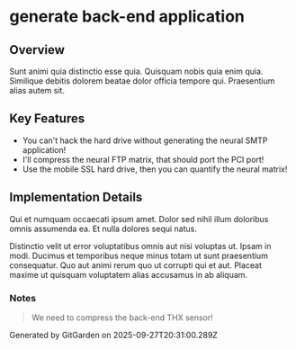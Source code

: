 # generate back-end application

## Overview
Sunt animi quia distinctio esse quia. Quisquam nobis quia enim quia. Similique debitis dolorem beatae dolor officia tempore qui. Praesentium alias autem sit.

## Key Features
- You can't hack the hard drive without generating the neural SMTP application!
- I'll compress the neural FTP matrix, that should port the PCI port!
- Use the mobile SSL hard drive, then you can quantify the neural matrix!

## Implementation Details
Qui et numquam occaecati ipsum amet. Dolor sed nihil illum doloribus omnis assumenda ea. Et nulla dolores sequi natus.
 Distinctio velit ut error voluptatibus omnis aut nisi voluptas ut. Ipsam in modi. Ducimus et temporibus neque minus totam ut sunt praesentium consequatur. Quo aut animi rerum quo ut corrupti qui et aut. Placeat maxime ut quisquam voluptatem alias accusamus in ab aliquam.

### Notes
> We need to compress the back-end THX sensor!

Generated by GitGarden on 2025-09-27T20:31:00.289Z